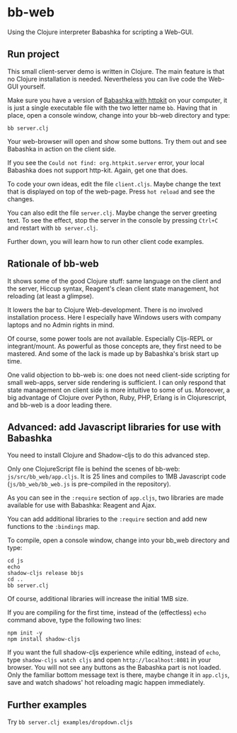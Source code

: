 # bb-web
Using the Clojure interpreter Babashka for scripting a Web-GUI.

## Run project
This small client-server demo is written in Clojure. The main feature is that no Clojure installation is needed. Nevertheless you can live code the Web-GUI yourself. 

Make sure you have a version of [Babashka with httpkit](https://github.com/borkdude/babashka/issues/556) on your computer, it is just a single executable file with the two letter name `bb`. Having that in place, open a console window, change into your bb-web directory and type: 

    bb server.clj

Your web-browser will open and show some buttons. Try them out and see Babashka in action on the client side.

 If you see the `Could not find: org.httpkit.server` error, your local Babashka does not support http-kit. Again, get one that does.

To code your own ideas, edit the file `client.cljs`. Maybe change the text that is displayed on top of the web-page. Press `hot reload` and see the changes.

You can also edit the file `server.clj`. Maybe change the server greeting text. To see the effect, stop the server in the console by pressing `Ctrl+C` and restart with `bb server.clj`.

Further down, you will learn how to run other client code examples.

## Rationale of bb-web
It shows some of the good Clojure stuff: same language on the client and the server, Hiccup syntax, Reagent's clean client state management, hot reloading (at least a glimpse).

It lowers the bar to Clojure Web-development. There is no involved installation process. Here I especially have Windows users with company laptops and no Admin rights in mind.

Of course, some power tools are not available. Especially Cljs-REPL or integrant/mount. As powerful as those concepts are, they first need to be mastered. And some of the lack is made up by Babashka's brisk start up time.

One valid objection to bb-web is: one does not need client-side scripting for small web-apps, server side rendering is sufficient. I can only respond that state management on client side is more intuitive to some of us. Moreover, a big advantage of Clojure over Python, Ruby, PHP, Erlang is in Clojurescript, and bb-web is a door leading there.


## Advanced: add Javascript libraries for use with Babashka

You need to install Clojure and Shadow-cljs to do this advanced step.

Only one ClojureScript file is behind the scenes of bb-web: ``js/src/bb_web/app.cljs``. It is 25 lines and compiles to 1MB Javascript code (`js/bb_web/bb_web.js` is pre-compiled in the repository). 

As you can see in the ``:require`` section of `app.cljs`, two libraries are made available for use with Babashka: Reagent and Ajax.

You can add additional libraries  to the `:require` section and add new functions to the ``:bindings`` map.

To compile, open a console window, change into your bb_web directory and type:
    
    cd js
    echo
    shadow-cljs release bbjs
    cd ..
    bb server.clj

Of course, additional libraries will increase the initial 1MB size. 

If you are compiling for the first time, instead of the (effectless) `echo` command above, type the following two lines:

    npm init -y
    npm install shadow-cljs

If you want the full shadow-cljs experience while editing, instead of `echo`, type `shadow-cljs watch cljs` and open `http://localhost:8081` in your browser. You will not see any buttons as the Babashka part is not loaded. Only the familiar bottom message text is there, maybe change it in `app.cljs`, save and watch shadows' hot reloading magic happen immediately.

## Further examples

Try `bb server.clj examples/dropdown.cljs`
